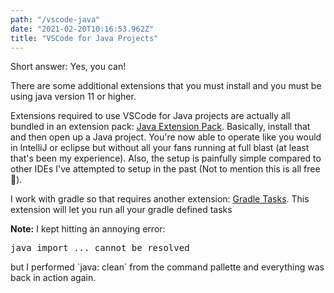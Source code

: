```yaml
---
path: "/vscode-java"
date: "2021-02-20T10:16:53.962Z"
title: "VSCode for Java Projects"
---
```


Short answer: Yes, you can!

There are some additional extensions that you must install and you must be using java version 11 or higher.

Extensions required to use VSCode for Java projects are actually all bundled in an extension pack: [Java Extension Pack](https://marketplace.visualstudio.com/items?itemName=vscjava.vscode-java-pack). Basically, install that and then open up a Java project. You're now able to operate like you would in IntelliJ or eclipse but without all your fans running at full blast (at least that's been my experience). Also, the setup is painfully simple compared to other IDEs I've attempted to setup in the past (Not to mention this is all free 🤑).

I work with gradle so that requires another extension: [Gradle Tasks](https://marketplace.visualstudio.com/items?itemName=richardwillis.vscode-gradle). This extension will let you run all your gradle defined tasks

<div class="note">
  <strong>Note:</strong> I kept hitting an annoying error: <pre>java import ... cannot be resolved</pre> but I performed `java: clean` from the command pallette and everything was back in action again.
</div>

